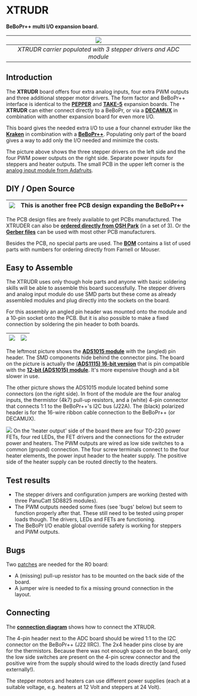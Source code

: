 XTRUDR
======

**BeBoPr++ multi I/O expansion board.**

|![](http://imagizer.imageshack.us/v2/640x480q90/673/RP8xGJ.jpg)|
|:-:|
|*XTRUDR carrier populated with 3 stepper drivers and ADC module*|


## Introduction

The **XTRUDR** board offers four extra analog inputs, four extra PWM outputs and three additional stepper motor drivers. The form factor and BeBoPr++ interface is identical to the [**PEPPER**](https://github.com/modmaker/BeBoPr-plus-plus/wiki/PEPPER-Intro) and [**TAKE-5**](https://github.com/modmaker/TAKE-5) expansion boards. The **XTRUDR** can either connect directly to a BeBoPr, or via a [**DECAMUX**](https://github.com/modmaker/DECAMUX) in combination with another expansion board for even more I/O.

This board gives the needed extra I/O to use a four channel extruder like the [**Kraken**](http://e3d-online.com/The-Kraken) in combination with a [**BeBoPr++**](https://github.com/modmaker/BeBoPr-plus-plus). Populating only part of the board gives a way to add only the I/O needed and minimize the costs. 

The picture above shows the three stepper drivers on the left side and the four PWM power outputs on the right side. Separate power inputs for steppers and heater outputs. The small PCB in the upper left corner is the [analog input module from Adafruits](http://www.adafruit.com/products/1083).

## DIY / Open Source

|![](http://www.oshwa.org/wp-content/uploads/2014/03/oshw-logo-100-px.png)| This is another free PCB design expanding the BeBoPr++|
|----|:------|
The PCB design files are freely available to get PCBs manufactured. The XTRUDER can also be [**ordered directly from OSH Park**](https://oshpark.com/shared_projects/wKJb03ND) (in a set of 3). Or the [**Gerber files**]() can be used with most other PCB manufacturers.

Besides the PCB, no special parts are used. The [**BOM**](https://github.com/modmaker/XTRUDR/blob/master/XTRUDR_BOM.ods) contains a list of used parts with numbers for ordering directly from Farnell or Mouser. 

## Easy to Assemble

The XTRUDR uses only though hole parts and anyone with basic soldering skills will be able to assemble this board successfully. The stepper drivers and analog input module do use SMD parts but these come as already assembled modules and plug directly into the sockets on the board.

For this assembly an angled pin header was mounted onto the module and a 10-pin socket onto the PCB. But it is also possible to make a fixed connection by soldering the pin header to both boards.

|![](http://imagizer.imageshack.us/v2/280x200q90/661/js7rV0.jpg)|![](http://imagizer.imageshack.us/v2/480x400q90/537/bNfJ9r.jpg)|
|----|:------|

The leftmost picture shows the [**ADS1015 module**](http://www.adafruit.com/products/1083) with the (angled) pin header. The SMD components hide behind the connector pins. The board on the picture is actually the [(**ADS1115) 16-bit version**](http://www.adafruit.com/products/1085) that is pin compatible with the [**12-bit (ADS1015) module**](http://www.adafruit.com/products/1083). It's more expensive though and a bit slower in use.

The other picture shows the ADS1015 module located behind some connectors (on the right side). In front of the module are the four analog inputs, the thermistor (4k7) pull-up resistors, and a (white) 4-pin connector that connects 1:1 to the BeBoPr++'s I2C bus (J22A). The (black) polarized header is for the 16-wire ribbon cable connection to the BeBoPr++ (or DECAMUX).

![](http://imagizer.imageshack.us/v2/480x320q90/908/4HbEop.jpg)
On the 'heater output' side of the board there are four TO-220 power FETs, four red LEDs, the FET drivers and the connections for the extruder power and heaters. The PWM outputs are wired as low side switches to a common (ground) connection. The four screw terminals connect to the four heater elements, the power input header to the heater supply. The positive side of the heater supply can be routed directly to the heaters.

## Test results
- The stepper drivers and configuration jumpers are working (tested with three PanuCatt SD8825 modules).
- The PWM outputs needed some fixes (see 'bugs' below) but seem to function properly after that. These still need to be tested using proper loads though. The drivers, LEDs and FETs are functioning.
- The BeBoPr I/O enable global override safety is working for steppers and PWM outputs. 

## Bugs
Two [patches](http://imageshack.com/a/img661/4517/6Y3Fr1.jpg) are needed for the R0 board:
- A (missing) pull-up resistor has to be mounted on the back side of the board.
- A jumper wire is needed to fix a missing ground connection in the layout.


## Connecting
The [**connection diagram**](https://github.com/modmaker/XTRUDR/blob/master/XTRUDR-connections.pdf) shows how to connect the XTRUDR.

The 4-pin header next to the ADC board should be wired 1:1 to the I2C connector on the BeBoPr++ (J22 IIRC). The 2x4 header pins close by are for the thermistors. Because there was not enough space on the board, only the low side switches are present on the 4-pin screw connector and the positive wire from the supply should wired to the loads directly (and fused externally!).

The stepper motors and heaters can use different power supplies (each at a suitable voltage, e.g. heaters at 12 Volt and steppers at 24 Volt).
